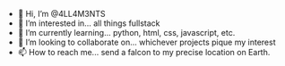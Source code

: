 - 👋 Hi, I’m @4LL4M3NTS
- 👀 I’m interested in... all things fullstack
- 🌱 I’m currently learning... python, html, css, javascript, etc.
- 💞️ I’m looking to collaborate on... whichever projects pique my interest
- 📫 How to reach me... send a falcon to my precise location on Earth.

<!---
4LL4M3NTS/4LL4M3NTS is a ✨ special ✨ repository because its `README.md` (this file) appears on your GitHub profile.
You can click the Preview link to take a look at your changes.
--->
